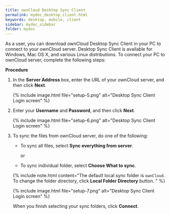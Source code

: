 ```yaml
---
title: ownCloud Desktop Sync Client
permalink: mydoc_desktop_client.html
keywords: desktop, mobile, client
sidebar: mydoc_sidebar
folder: mydoc
---
```


As a user, you can download ownCloud Desktop Sync Client in your PC to connect to your ownCloud server. Desktop Sync Client is available for Windows, Mac OS X, and various Linux distributions. To connect your PC to ownCloud server, complete the following steps:

**Procedure**

1. In the **Server Address** box, enter the URL of your ownCloud server, and then click **Next**.

    {% include image.html file="setup-5.png" alt="Desktop Sync Client Login screen"  %}

2. Enter your **Username** and **Password**, and then click **Next**.

    {% include image.html file="setup-6.png" alt="Desktop Sync Client Login screen"  %}

3. To sync the files from ownCloud server, do one of the following:
    * To sync all files, select **Sync everything from server**.

        or

    * To sync individual folder, select **Choose What to sync**.

    
    {% include note.html content="The default local sync folder is `ownCloud`. To change the folder directory, click **Local Folder Directory** button.  " %}

    {% include image.html file="setup-7.png" alt="Desktop Sync Client Login screen"  %}

    When you finish selecting your sync folders, click **Connect**.
